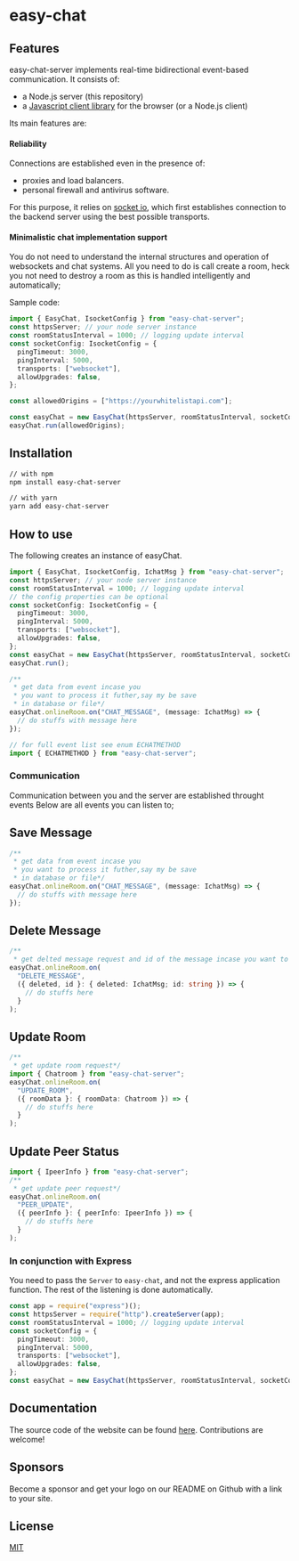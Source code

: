 # easy-chat

## Features

easy-chat-server implements real-time bidirectional event-based communication. It consists of:

- a Node.js server (this repository)
- a [Javascript client library](https://github.com/BrianPollar/easy-chat-client) for the browser (or a Node.js client)

Its main features are:

#### Reliability

Connections are established even in the presence of:

- proxies and load balancers.
- personal firewall and antivirus software.

For this purpose, it relies on [socket io](https://github.com/socketio), which first establishes connection to the backend server using the best possible transports.

#### Minimalistic chat implementation support

You do not need to understand the internal structures and operation of websockets and chat systems.
All you need to do is call create a room, heck you not need to destroy a room as this is handled intelligently and automatically;

Sample code:

```ts
import { EasyChat, IsocketConfig } from "easy-chat-server";
const httpsServer; // your node server instance
const roomStatusInterval = 1000; // logging update interval
const socketConfig: IsocketConfig = {
  pingTimeout: 3000,
  pingInterval: 5000,
  transports: ["websocket"],
  allowUpgrades: false,
};

const allowedOrigins = ["https://yourwhitelistapi.com"];

const easyChat = new EasyChat(httpsServer, roomStatusInterval, socketConfig);
easyChat.run(allowedOrigins);
```

## Installation

```bash
// with npm
npm install easy-chat-server

// with yarn
yarn add easy-chat-server
```

## How to use

The following creates an instance of easyChat.

```ts
import { EasyChat, IsocketConfig, IchatMsg } from "easy-chat-server";
const httpsServer; // your node server instance
const roomStatusInterval = 1000; // logging update interval
// the config properties can be optional
const socketConfig: IsocketConfig = {
  pingTimeout: 3000,
  pingInterval: 5000,
  transports: ["websocket"],
  allowUpgrades: false,
};
const easyChat = new EasyChat(httpsServer, roomStatusInterval, socketConfig);
easyChat.run();

/**
 * get data from event incase you
 * you want to process it futher,say my be save
 * in database or file*/
easyChat.onlineRoom.on("CHAT_MESSAGE", (message: IchatMsg) => {
  // do stuffs with message here
});

// for full event list see enum ECHATMETHOD
import { ECHATMETHOD } from "easy-chat-server";
```

### Communication

Communication between you and the server are established throught events
Below are all events you can listen to;

## Save Message

```ts
/**
 * get data from event incase you
 * you want to process it futher,say my be save
 * in database or file*/
easyChat.onlineRoom.on("CHAT_MESSAGE", (message: IchatMsg) => {
  // do stuffs with message here
});
```

## Delete Message

```ts
/**
 * get delted message request and id of the message incase you want to remove from database*/
easyChat.onlineRoom.on(
  "DELETE_MESSAGE",
  ({ deleted, id }: { deleted: IchatMsg; id: string }) => {
    // do stuffs here
  }
);
```

## Update Room

```ts
/**
 * get update room request*/
import { Chatroom } from "easy-chat-server";
easyChat.onlineRoom.on(
  "UPDATE_ROOM",
  ({ roomData }: { roomData: Chatroom }) => {
    // do stuffs here
  }
);
```

## Update Peer Status

```ts
import { IpeerInfo } from "easy-chat-server";
/**
 * get update peer request*/
easyChat.onlineRoom.on(
  "PEER_UPDATE",
  ({ peerInfo }: { peerInfo: IpeerInfo }) => {
    // do stuffs here
  }
);
```

### In conjunction with Express

You need to pass the `Server` to `easy-chat`, and not the express application function. The rest of the listening is done automatically.

```ts
const app = require("express")();
const httpsServer = require("http").createServer(app);
const roomStatusInterval = 1000; // logging update interval
const socketConfig = {
  pingTimeout: 3000,
  pingInterval: 5000,
  transports: ["websocket"],
  allowUpgrades: false,
};
const easyChat = new EasyChat(httpsServer, roomStatusInterval, socketConfig);
```

## Documentation

The source code of the website can be found [here](https://github.com/BrianPolar/easy-chat-server). Contributions are welcome!

## Sponsors

Become a sponsor and get your logo on our README on Github with a link to your site.

## License

[MIT](LICENSE)
